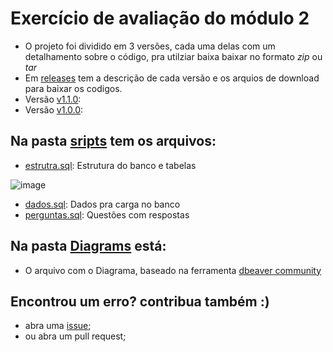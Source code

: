 # Exercício de avaliação do módulo 2

- O projeto foi dividido em 3 versões, cada uma delas com um detalhamento sobre o código, pra utilziar baixa baixar no formato *zip* ou *tar*
- Em [releases](https://github.com/vmaicon/tce-bi-mod2/releases) tem a descrição de cada versão e os arquios de download para baixar os codigos.
- Versão [v1.1.0](https://github.com/vmaicon/tce-bi-mod2/releases/tag/v1.1.0): 
- Versão [v1.0.0](https://github.com/vmaicon/tce-bi-mod2/releases/tag/v1.0.0): 
 
## Na pasta [sripts](https://github.com/vmaicon/tce-bi-mod2/tree/main/Scripts) tem os arquivos:
- [estrutra.sql](https://github.com/vmaicon/tce-bi-mod2/blob/main/Scripts/estrutura.sql): Estrutura do banco e tabelas

![image](https://user-images.githubusercontent.com/13096162/117515861-18556100-af5d-11eb-8ca0-3f4e2e701c45.png)


- [dados.sql](https://github.com/vmaicon/tce-bi-mod2/blob/main/Scripts/dados.sql): Dados pra carga no banco
- [perguntas.sql](https://github.com/vmaicon/tce-bi-mod2/blob/main/Scripts/perguntas.sql): Questões com respostas

## Na pasta [Diagrams](https://github.com/vmaicon/tce-bi-mod2/tree/main/Diagrams) está:
- O arquivo com o Diagrama, baseado na ferramenta [dbeaver community](https://dbeaver.io/download/)


## Encontrou um erro? contribua também :)
- abra uma [issue](https://github.com/vmaicon/tce-bi-mod2/issues);
- ou abra um pull request;
